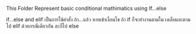 This Folder Represent basic conditional mathimatics using If...else

if...else and elif
เป็นการใช้คำสั่ง ถ้า...แล้ว
หายเข้าเงื่อนไข  ถ้า if ก็จะทำงานตามในวงเล็บและตามไป
elif ด้วยกรณีเดียวกัน ละก็ไป else
